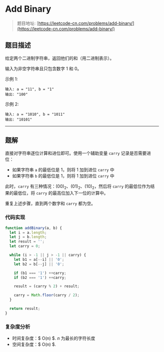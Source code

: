 # Add Binary

> 题目地址: [https://leetcode-cn.com/problems/add-binary/](https://leetcode-cn.com/problems/add-binary/)

## 题目描述

给定两个二进制字符串，返回他们的和（用二进制表示）。

输入为非空字符串且只包含数字 1 和 0。

示例 1:

```
输入: a = "11", b = "1"
输出: "100"
```

示例 2:

```
输入: a = "1010", b = "1011"
输出: "10101"
```

------

## 题解

直接对字符串逐位计算和进位即可。使用一个辅助变量 `carry` 记录是否需要进位：

* 如果字符串 `a` 的最低位是 1，则将 1 加到进位 `carry` 中
* 如果字符串 `b` 的最低位是 1，则将 1 加到进位 `carry` 中

此时，`carry` 有三种情况：$(00)_2$、$(01)_2$、$(10)_2$，然后将 `carry` 的最低位作为结果的最低位，将 `carry` 的最高位加入下一位的计算中。

重复上述步骤，直到两个数字和 `carry` 都为空。

### 代码实现

```js
function addBinary(a, b) {
  let i = a.length;
  let j = b.length;
  let result = '';
  let carry = 0;

  while (i > -1 || j > -1 || carry) {
    let b1 = a[--i] || '0';
    let b2 = b[--j] || '0';

    if (b1 === '1') ++carry;
    if (b2 === '1') ++carry;

    result = (carry % 2) + result;

    carry = Math.floor(carry / 2);
  }

  return result;
}
```

### 复杂度分析

* 时间复杂度：$ O(n) $. $n$ 为最长的字符长度
* 空间复杂度：$ O(n) $.
